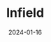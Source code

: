 ---  
layout: startup_page  
title: "Infield"  
id: "infield.ai"  
permalink: "/infieldinfield.ai01162024/"  
website: "https://www.infield.ai/"  
funding_round: "Seed"  
funding_amount: "$3M"  
investors: "Foundation Capital, Y Combinator, Firsthand Alliance, Adam Gross, Jonathan Siddharth, Austin Ogilvie"  
about: "Infield offers a SaaS platform using human-assisted AI to analyze open-source changelogs, providing developers with data for confident dependency upgrades. It aims to streamline the often-complex process of managing and updating numerous open-source components, reducing risks and improving efficiency. The platform offers risk scores, prioritization tools, and support for multiple programming languages."  
markets: "Software Development, DevOps, AI"  
hq: "New York, New York, United States"  
founded_year: "2019"  
linkedin: "https://www.linkedin.com/company/infieldai"  
twitter: "https://twitter.com/infieldai"  
instagram: ""  
facebook: ""  
crunchbase: "https://www.crunchbase.com/organization/syndetic?utm_source=linkedin&utm_medium=referral&utm_campaign=linkedin_companies&utm_content=profile_cta_anon&trk=funding_crunchbase"  
pitchbook: "https://pitchbook.com/profiles/company/433416-61"  

date_display: "16-Jan-2024"  
date: "2024-01-16"

# SEO Optimization  
meta_title: "Infield - Seed Funding ($3M)"  
meta_description: "Infield, Infield offers a SaaS platform using human-assisted AI to analyze open-source changelogs, providing developers with data for confident dependency upgr..."  
meta_keywords: "Infield, Software Development, DevOps, AI, Seed funding"  
canonical_url: "https://startup.projectstartups.com/infieldinfield.ai01162024/"  
---